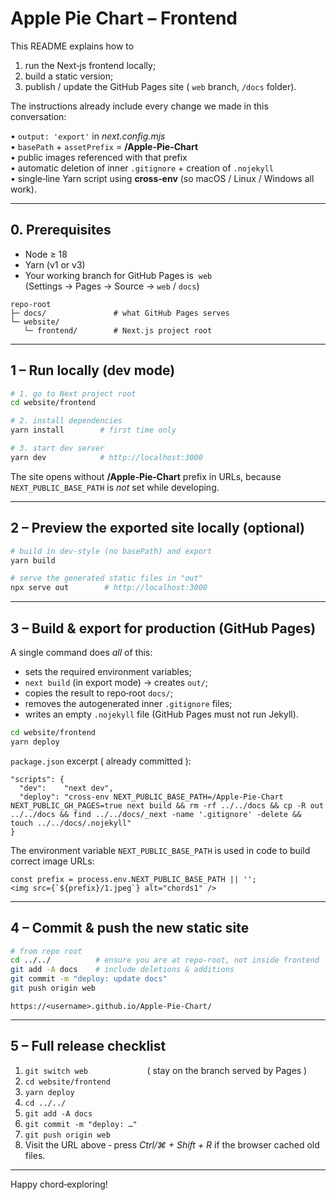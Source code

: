 # Apple Pie Chart – Frontend

This README explains how to  

1. run the Next‑js frontend locally;  
2. build a static version;  
3. publish / update the GitHub Pages site ( `web` branch, `/docs` folder).

The instructions already include every change we made in this conversation:  

• `output: 'export'` in *next.config.mjs*  
• `basePath` + `assetPrefix` = **/Apple-Pie-Chart**  
• public images referenced with that prefix  
• automatic deletion of inner `.gitignore` + creation of `.nojekyll`  
• single‑line Yarn script using **cross‑env** (so macOS / Linux / Windows all work).

---

## 0. Prerequisites

* Node ≥ 18  
* Yarn (v1 or v3)  
* Your working branch for GitHub Pages is  `web`  (Settings → Pages → Source → `web` / `docs`)

```
repo‑root
├─ docs/               # what GitHub Pages serves
└─ website/
   └─ frontend/        # Next.js project root
```

---

## 1 – Run locally (dev mode)

```bash
# 1. go to Next project root
cd website/frontend

# 2. install dependencies
yarn install        # first time only

# 3. start dev server
yarn dev            # http://localhost:3000
```

The site opens without **/Apple‑Pie‑Chart** prefix in URLs, because
`NEXT_PUBLIC_BASE_PATH` is *not* set while developing.

---

## 2 – Preview the exported site locally (optional)

```bash
# build in dev‑style (no basePath) and export
yarn build

# serve the generated static files in "out"
npx serve out        # http://localhost:3000
```

---

## 3 – Build & export for production (GitHub Pages)

A single command does *all* of this:

* sets the required environment variables;  
* `next build` (in export mode) → creates `out/`;  
* copies the result to repo‑root `docs/`;  
* removes the autogenerated inner `.gitignore` files;  
* writes an empty `.nojekyll` file (GitHub Pages must not run Jekyll).

```bash
cd website/frontend
yarn deploy
```

`package.json` excerpt ( already committed ):

```jsonc
"scripts": {
  "dev":    "next dev",
  "deploy": "cross-env NEXT_PUBLIC_BASE_PATH=/Apple-Pie-Chart NEXT_PUBLIC_GH_PAGES=true next build && rm -rf ../../docs && cp -R out ../../docs && find ../../docs/_next -name '.gitignore' -delete && touch ../../docs/.nojekyll"
}
```

The environment variable `NEXT_PUBLIC_BASE_PATH` is used in code to build correct image URLs:

```tsx
const prefix = process.env.NEXT_PUBLIC_BASE_PATH || '';
<img src={`${prefix}/1.jpeg`} alt="chords1" />
```

---

## 4 – Commit & push the new static site

```bash
# from repo root
cd ../../          # ensure you are at repo‑root, not inside frontend
git add -A docs    # include deletions & additions
git commit -m "deploy: update docs"
git push origin web
```
```
https://<username>.github.io/Apple-Pie-Chart/
```

---

## 5 – Full release checklist

1. `git switch web`                        ( stay on the branch served by Pages )  
2. `cd website/frontend`  
3. `yarn deploy`  
4. `cd ../../`  
5. `git add -A docs`  
6. `git commit -m "deploy: …"`  
7. `git push origin web`  
8. Visit the URL above ‑ press *Ctrl/⌘ + Shift + R* if the browser cached old files.

---

Happy chord‑exploring!